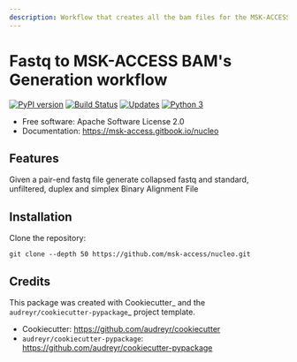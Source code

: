 ```yaml
---
description: Workflow that creates all the bam files for the MSK-ACCESS fastq file
---
```


# Fastq to MSK-ACCESS BAM's Generation workflow

[![PyPI version](https://badge.fury.io/py/nucleo.svg)](https://badge.fury.io/py/nucleo)
[![Build Status](https://travis-ci.com/msk-access/nucleo.svg?branch=master)](https://travis-ci.com/msk-access/nucleo)
[![Updates](https://pyup.io/repos/github/msk-access/nucleo/shield.svg)](https://pyup.io/repos/github/msk-access/nucleo/)
[![Python 3](https://pyup.io/repos/github/msk-access/nucleo/python-3-shield.svg)](https://pyup.io/repos/github/msk-access/nucleo/)

- Free software: Apache Software License 2.0
- Documentation: https://msk-access.gitbook.io/nucleo

## Features

Given a pair-end fastq file generate collapsed fastq and standard, unfiltered, duplex and simplex Binary Alignment File


## Installation

Clone the repository:

```
git clone --depth 50 https://github.com/msk-access/nucleo.git
```

## Credits

This package was created with Cookiecutter_ and the `audreyr/cookiecutter-pypackage`_ project template.

- Cookiecutter: https://github.com/audreyr/cookiecutter
- `audreyr/cookiecutter-pypackage`: https://github.com/audreyr/cookiecutter-pypackage

